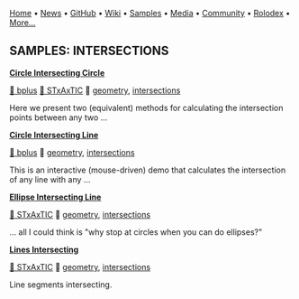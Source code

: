 [Home](https://qb64.com) • [News](../news.md) • [GitHub](../github.md) • [Wiki](../wiki.md) • [Samples](../samples.md) • [Media](../media.md) • [Community](../community.md) • [Rolodex](../rolodex.md) • [More...](../more.md)

## SAMPLES: INTERSECTIONS

**[Circle Intersecting Circle](circle-intersecting-circle/index.md)**

[🐝 bplus](bplus.md) [🐝 STxAxTIC](stxaxtic.md) 🔗 [geometry](geometry.md), [intersections](intersections.md)

Here we present two (equivalent) methods for calculating the intersection points between any two ...

**[Circle Intersecting Line](circle-intersecting-line/index.md)**

[🐝 bplus](bplus.md) 🔗 [geometry](geometry.md), [intersections](intersections.md)

This is an interactive (mouse-driven) demo that calculates the intersection of any line with any ...

**[Ellipse Intersecting Line](ellipse-intersecting-line/index.md)**

[🐝 STxAxTIC](stxaxtic.md) 🔗 [geometry](geometry.md), [intersections](intersections.md)

... all I could think is "why stop at circles when you can do ellipses?"

**[Lines Intersecting](lines-intersecting/index.md)**

[🐝 STxAxTIC](stxaxtic.md) 🔗 [geometry](geometry.md), [intersections](intersections.md)

Line segments intersecting.
